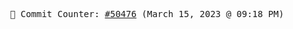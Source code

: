 <p align="center">
    <samp>
        📮 Commit Counter: <a href="https://github.com/Javascript-void0/Javascript-void0/commits/main">#50476</a> (March 15, 2023 @ 09:18 PM)
    </samp>
</p>